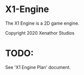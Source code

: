 # X1-Engine
The X1 Engine is a 2D game engine.

Copyright 2020 Xenathor Studios


# TODO:
See 'X1 Engine Plan' document.
